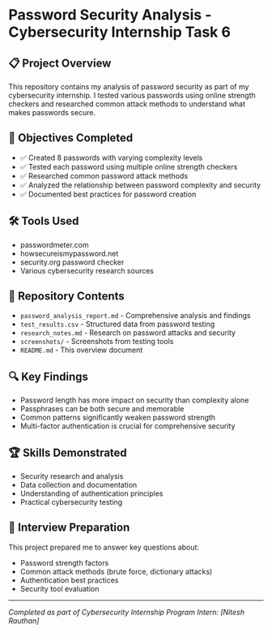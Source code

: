 # Password Security Analysis - Cybersecurity Internship Task 6

## 📋 Project Overview
This repository contains my analysis of password security as part of my cybersecurity internship. I tested various passwords using online strength checkers and researched common attack methods to understand what makes passwords secure.

## 🎯 Objectives Completed
- ✅ Created 8 passwords with varying complexity levels
- ✅ Tested each password using multiple online strength checkers
- ✅ Researched common password attack methods
- ✅ Analyzed the relationship between password complexity and security
- ✅ Documented best practices for password creation

## 🛠️ Tools Used
- passwordmeter.com
- howsecureismypassword.net
- security.org password checker
- Various cybersecurity research sources

## 📁 Repository Contents
- `password_analysis_report.md` - Comprehensive analysis and findings
- `test_results.csv` - Structured data from password testing
- `research_notes.md` - Research on password attacks and security
- `screenshots/` - Screenshots from testing tools
- `README.md` - This overview document

## 🔍 Key Findings
- Password length has more impact on security than complexity alone
- Passphrases can be both secure and memorable
- Common patterns significantly weaken password strength
- Multi-factor authentication is crucial for comprehensive security

## 🏆 Skills Demonstrated
- Security research and analysis
- Data collection and documentation
- Understanding of authentication principles
- Practical cybersecurity testing

## 📝 Interview Preparation
This project prepared me to answer key questions about:
- Password strength factors
- Common attack methods (brute force, dictionary attacks)
- Authentication best practices
- Security tool evaluation

---
*Completed as part of Cybersecurity Internship Program*
*Intern: [Nitesh Rauthan]*
